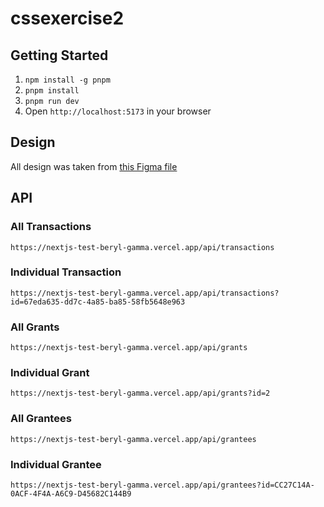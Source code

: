 # cssexercise2

## Getting Started

1. `npm install -g pnpm`
1. `pnpm install`
1. `pnpm run dev`
1. Open `http://localhost:5173` in your browser

## Design

All design was taken from [this Figma file](https://www.figma.com/design/eWP1AMJzYWDDTbxzkSu4Bg/dYdX-Grants?node-id=2352-27386&node-type=frame&t=3Vl1AzANGAishmmk-0)

## API

### All Transactions

`https://nextjs-test-beryl-gamma.vercel.app/api/transactions`

### Individual Transaction

`https://nextjs-test-beryl-gamma.vercel.app/api/transactions?id=67eda635-dd7c-4a85-ba85-58fb5648e963`

### All Grants

`https://nextjs-test-beryl-gamma.vercel.app/api/grants`

### Individual Grant

`https://nextjs-test-beryl-gamma.vercel.app/api/grants?id=2`

### All Grantees

`https://nextjs-test-beryl-gamma.vercel.app/api/grantees`

### Individual Grantee

`https://nextjs-test-beryl-gamma.vercel.app/api/grantees?id=CC27C14A-0ACF-4F4A-A6C9-D45682C144B9`
